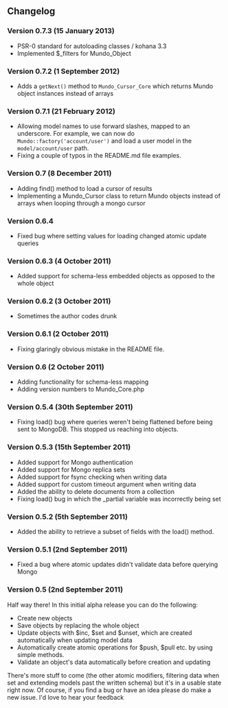 Changelog
---------
### Version 0.7.3 (15 January 2013)
* PSR-0 standard for autoloading classes / kohana 3.3
* Implemented $_filters for Mundo_Object

### Version 0.7.2 (1 September 2012)
* Adds a `getNext()` method to `Mundo_Cursor_Core` which returns Mundo object instances instead of arrays

### Version 0.7.1 (21 February 2012)

* Allowing model names to use forward slashes, mapped to an underscore. For example, we can now do `Mundo::factory('account/user')` and load a user model in the `model/account/user` path.
* Fixing a couple of typos in the README.md file examples.

### Version 0.7 (8 December 2011)

* Adding find() method to load a cursor of results
* Implementing a Mundo_Cursor class to return Mundo objects instead of arrays when looping through a mongo cursor

### Version 0.6.4

* Fixed bug where setting values for loading changed atomic update queries

### Version 0.6.3 (4 October 2011)

* Added support for schema-less embedded objects as opposed to the whole object

### Version 0.6.2 (3 October 2011)

* Sometimes the author codes drunk

### Version 0.6.1 (2 October 2011)

* Fixing glaringly obvious mistake in the README file.

### Version 0.6 (2 October 2011)

* Adding functionality for schema-less mapping
* Adding version numbers to Mundo_Core.php

### Version 0.5.4 (30th September 2011)

* Fixing load() bug where queries weren't being flattened before being sent to MongoDB. This stopped us reaching into objects.

### Version 0.5.3 (15th September 2011)

* Added support for Mongo authentication
* Added support for Mongo replica sets
* Added support for fsync checking when writing data
* Added support for custom timeout argument when writing data
* Added the ability to delete documents from a collection
* Fixing load() bug in which the _partial variable was incorrectly being set

### Version 0.5.2 (5th September 2011)

* Added the ability to retrieve a subset of fields with the load() method.

### Version 0.5.1 (2nd September 2011)

* Fixed a bug where atomic updates didn't validate data before querying Mongo

### Version 0.5 (2nd September 2011)

Half way there! In this initial alpha release you can do the following:

* Create new objects
* Save objects by replacing the whole object
* Update objects with $inc, $set and $unset, which are created automatically when updating model data
* Automatically create atomic operations for $push, $pull etc. by using simple methods.
* Validate an object's data automatically before creation and updating

There's more stuff to come (the other atomic modifiers, filtering data when set and extending models past the written schema) but it's in a usable state right now. Of course, if you find a bug or have an idea please do make a new issue. I'd love to hear your feedback
